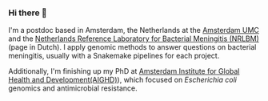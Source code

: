 ### Hi there 👋

<!--
**boasvdp/boasvdp** is a ✨ _special_ ✨ repository because its `README.md` (this file) appears on your GitHub profile.

Here are some ideas to get you started:

- 🔭 I’m currently working on ...
- 🌱 I’m currently learning ...
- 👯 I’m looking to collaborate on ...
- 🤔 I’m looking for help with ...
- 💬 Ask me about ...
- 📫 How to reach me: ...
- 😄 Pronouns: ...
- ⚡ Fun fact: ...
-->

I'm a postdoc based in Amsterdam, the Netherlands at the [Amsterdam UMC](https://www.amsterdamumc.nl/) and the [Netherlands Reference Laboratory for Bacterial Meningitis (NRLBM)](https://www.amc.nl/web/specialismen/medische-microbiologie-infectiepreventie-1/medische-microbiologie-infectiepreventie-1/nederlands-referentie-laboratorium-voor-bacteriele-meningitis-nrlbm.htm) (page in Dutch). I apply genomic methods to answer questions on bacterial meningitis, usually with a Snakemake pipelines for each project.

Additionally, I'm finishing up my PhD at [Amsterdam Institute for Global Health and Development(AIGHD)](https://www.aighd.org/)), which focused on *Escherichia coli* genomics and antimicrobial resistance.
